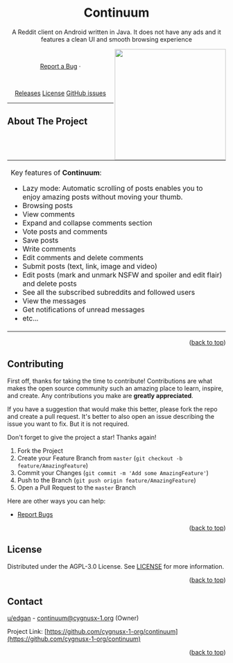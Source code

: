 <h1 align="center">
  Continuum
  
</h1>

<div align="center">

A Reddit client on Android written in Java. It does not have any ads and it features a clean UI and smooth browsing experience

<img align="right" src="https://raw.githubusercontent.com/cygnusx-1-org/continuum/master/space_alien.png" width=256>

</div>

<br>

<div align="center">

<a href="https://github.com/cygnusx-1-org/continuum/issues">Report a Bug</a>
·
</div>

<br>

<div align="center">

[Releases](https://github.com/cygnusx-1-org/continuum/releases)
[License](https://github.com/cygnusx-1-org/continuum/blob/master/LICENSE)
[GitHub issues](https://github.com/cygnusx-1-org/continuum/issues)

</div>

---

## About The Project

<table>
<tr>
<td>

Key features of **Continuum**:

- Lazy mode: Automatic scrolling of posts enables you to enjoy amazing posts without moving your thumb.
- Browsing posts
- View comments
- Expand and collapse comments section
- Vote posts and comments
- Save posts
- Write comments
- Edit comments and delete comments
- Submit posts (text, link, image and video)
- Edit posts (mark and unmark NSFW and spoiler and edit flair) and delete posts
- See all the subscribed subreddits and followed users
- View the messages
- Get notifications of unread messages
- etc...

</td>
</tr>
</table>

<p align="right">(<a href="#top">back to top</a>)</p>

## Contributing

First off, thanks for taking the time to contribute! Contributions are what makes the open source community such an amazing place to learn, inspire, and create. Any contributions you make are **greatly appreciated**.

If you have a suggestion that would make this better, please fork the repo and create a pull request.
It's better to also open an issue describing the issue you want to fix. But it is not required.

Don't forget to give the project a star! Thanks again!

1. Fork the Project
2. Create your Feature Branch from `master` (`git checkout -b feature/AmazingFeature`)
3. Commit your Changes (`git commit -m 'Add some AmazingFeature'`)
4. Push to the Branch (`git push origin feature/AmazingFeature`)
5. Open a Pull Request to the `master` Branch

Here are other ways you can help:

- [Report Bugs](https://github.com/cygnusx-1-org/continuum/issues)

<p align="right">(<a href="#top">back to top</a>)</p>

## License

Distributed under the AGPL-3.0 License. See <a href="https://github.com/cygnusx-1-org/continuum/blob/master/LICENSE">LICENSE</a> for more information.

<p align="right">(<a href="#top">back to top</a>)</p>

## Contact

[u/edgan](https://www.reddit.com/user/edgan) -
continuum@cygnusx-1.org (Owner)

Project Link: [https://github.com/cygnusx-1-org/continuum](https://github.com/cygnusx-1-org/continuum)

<p align="right">(<a href="#top">back to top</a>)</p>
